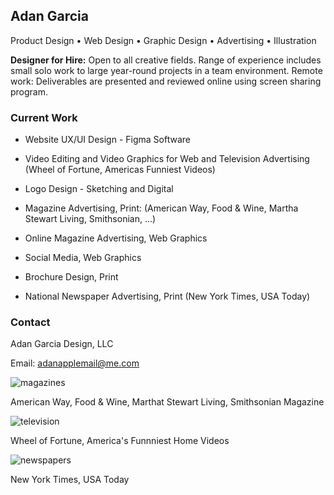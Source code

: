 ## Adan Garcia

Product Design • Web Design • Graphic Design • Advertising • Illustration

**Designer for Hire:** Open to all creative fields. Range of experience includes small solo work to large year-round projects in a team environment. Remote work: Deliverables are presented and reviewed online using screen sharing program.

### Current Work

- Website UX/UI Design - Figma Software

- Video Editing and Video Graphics for Web and Television Advertising (Wheel of Fortune, Americas Funniest Videos)

- Logo Design - Sketching and Digital

- Magazine Advertising, Print: (American Way, Food & Wine, Martha Stewart Living, Smithsonian, ...)

- Online Magazine Advertising, Web Graphics

- Social Media, Web Graphics

- Brochure Design, Print

- National Newspaper Advertising, Print (New York Times, USA Today)

### Contact

Adan Garcia Design, LLC

Email: [adanapplemail@me.com](adanapplemail@me.com)

![magazines](https://user-images.githubusercontent.com/62565147/124334894-217a3d00-db5e-11eb-8c9e-8dd75e34286a.jpg)

American Way, Food & Wine, Marthat Stewart Living, Smithsonian Magazine

![television](https://user-images.githubusercontent.com/62565147/124335102-c5fc7f00-db5e-11eb-842d-8dd44629e0d6.jpg)

Wheel of Fortune, America's Funnniest Home Videos

![newspapers](https://user-images.githubusercontent.com/62565147/124335132-ec221f00-db5e-11eb-92b8-524eec457c72.jpg)

New York Times, USA Today





